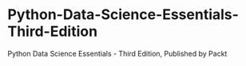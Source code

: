 # Python-Data-Science-Essentials-Third-Edition
Python Data Science Essentials - Third Edition, Published by Packt 
